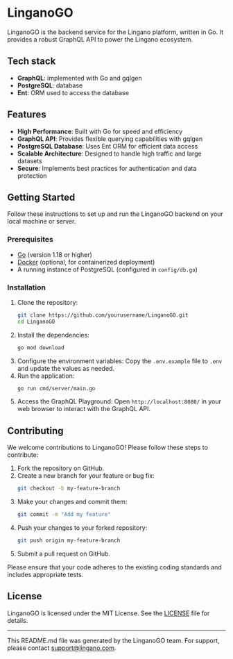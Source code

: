 # LinganoGO

LinganoGO is the backend service for the Lingano platform, written in Go. It provides a robust GraphQL API to power the Lingano ecosystem.

## Tech stack
- **GraphQL**: implemented with Go and gqlgen
- **PostgreSQL**: database
- **Ent**: ORM used to access the database


## Features

- **High Performance**: Built with Go for speed and efficiency
- **GraphQL API**: Provides flexible querying capabilities with gqlgen
- **PostgreSQL Database**: Uses Ent ORM for efficient data access
- **Scalable Architecture**: Designed to handle high traffic and large datasets
- **Secure**: Implements best practices for authentication and data protection

## Getting Started

Follow these instructions to set up and run the LinganoGO backend on your local machine or server.

### Prerequisites

-   [Go](https://golang.org/) (version 1.18 or higher)
-   [Docker](https://www.docker.com/) (optional, for containerized deployment)
-   A running instance of PostgreSQL (configured in `config/db.go`)

### Installation

1. Clone the repository:
    ```bash
    git clone https://github.com/yourusername/LinganoGO.git
    cd LinganoGO
    ```
2. Install the dependencies:
    ```bash
    go mod download
    ```
3. Configure the environment variables:
   Copy the `.env.example` file to `.env` and update the values as needed.
4. Run the application:
    ```bash
    go run cmd/server/main.go
    ```
5. Access the GraphQL Playground:
   Open `http://localhost:8080/` in your web browser to interact with the GraphQL API.

## Contributing

We welcome contributions to LinganoGO! Please follow these steps to contribute:

1. Fork the repository on GitHub.
2. Create a new branch for your feature or bug fix:
    ```bash
    git checkout -b my-feature-branch
    ```
3. Make your changes and commit them:
    ```bash
    git commit -m "Add my feature"
    ```
4. Push your changes to your forked repository:
    ```bash
    git push origin my-feature-branch
    ```
5. Submit a pull request on GitHub.

Please ensure that your code adheres to the existing coding standards and includes appropriate tests.

## License

LinganoGO is licensed under the MIT License. See the [LICENSE](LICENSE) file for details.

---

This README.md file was generated by the LinganoGO team. For support, please contact [support@lingano.com](mailto:support@lingano.com).
